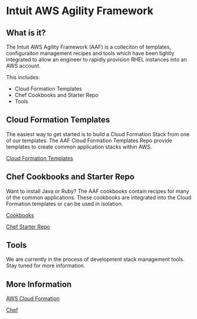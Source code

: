 Intuit AWS Agility Framework
============================

What is it?
-----------

The Intuit AWS Agility Framework (AAF) is a colleciton of templates, configuraiton management recipes and tools which have been tightly integrated to allow an engineer to rapidly provision RHEL instances into an AWS account.  

This includes:

* Cloud Formation Templates
* Chef Cookbooks and Starter Repo
* Tools

Cloud Formation Templates
-------------------------

The easiest way to get started is to build a Cloud Formation Stack from one of our templates.  The AAF Cloud Formation Templates Repo provide templates to create common application stacks within AWS.

[Cloud Formation Templates](https://github.com/live-community/cloud_formation_templates)

Chef Cookbooks and Starter Repo
-----------------------------

Want to install Java or Ruby?  The AAF cookbooks contain recipes for many of the common applications.  These cookbooks are integrated into the Cloud Formation templates or can be used in isolation.  

[Cookbooks](https://github.com/live-community/cookbooks)

[Chef Starter Repo](https://github.com/live-community/chef-repo)

Tools
-----

We are currently in the process of development stack management tools.  Stay tuned for more information.

More Information
----------------

[AWS Cloud Formation](http://aws.amazon.com/cloudformation)

[Chef](http://opscode.com/chef)
